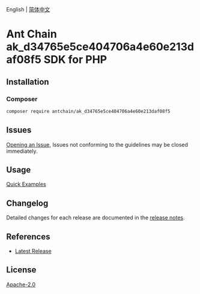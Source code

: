 English | [简体中文](README-CN.md)

# Ant Chain ak_d34765e5ce404706a4e60e213daf08f5 SDK for PHP

## Installation

### Composer

```bash
composer require antchain/ak_d34765e5ce404706a4e60e213daf08f5
```

## Issues

[Opening an Issue](https://github.com/alipay/antchain-openapi-prod-sdk/issues/new), Issues not conforming to the guidelines may be closed immediately.

## Usage

[Quick Examples](https://github.com/alipay/antchain-openapi-prod-sdk/blob/master/docs/0-Examples-EN.md#quick-examples)

## Changelog

Detailed changes for each release are documented in the [release notes](./ChangeLog.txt).

## References

* [Latest Release](https://github.com/antchain-openapi-sdk-php)

## License

[Apache-2.0](http://www.apache.org/licenses/LICENSE-2.0)
